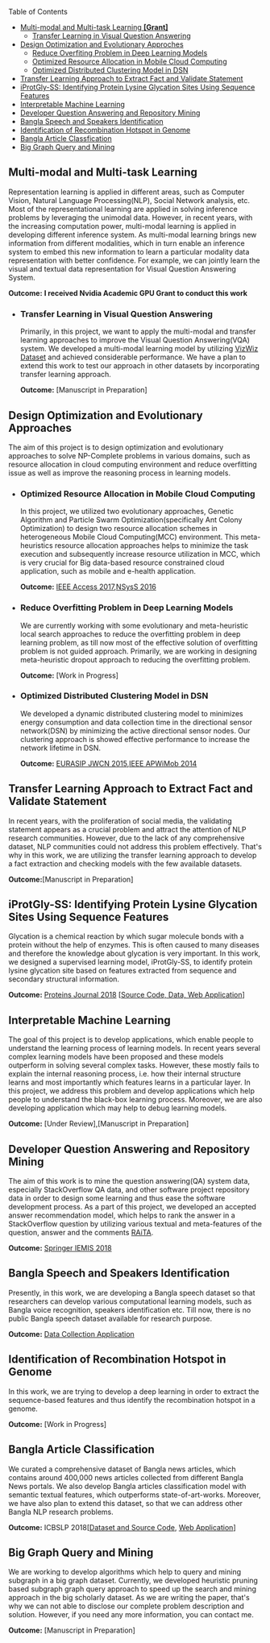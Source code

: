 
Table of Contents
  * [Multi-modal and Multi-task Learning **\[Grant\]**](#multi-modal-and-multi-task-learning)
    - [Transfer Learning in Visual Question Answering](#transfer-learning-in-visual-question-answering)
  * [Design Optimization and Evolutionary Approches](#design-optimization-and-evolutionary-approaches)
    - [Reduce Overfiting Problem in Deep Learning Models](#reduce-overfitting-problem-in-deep-learning-models)
    - [Optimized Resource Allocation in Mobile Cloud Computing](#optimized-resource-allocation-in-mobile-cloud-computing)
    - [Optimized Distributed Clustering Model in DSN](#optimized-distributed-clustering-model-in-dsn)
  * [Transfer Learning Approach to Extract Fact and Validate Statement](#transfer-learning-approach-to-extract-fact-and-validate-statement)
  * [iProtGly-SS: Identifying Protein Lysine Glycation Sites Using Sequence Features](#iprotgly-ss-identifying-protein-lysine-glycation-sites-using-sequence-features)
  * [Interpretable Machine Learning](#interpretable-machine-learning)
  * [Developer Question Answering and Repository Mining](#developer-question-answering-and-repository-mining)
  * [Bangla Speech and Speakers Identification](#bangla-speech-and-speakers-identification)
  * [Identification of Recombination Hotspot in Genome](#identification-of-recombination-hotspot-in-genome)
  * [Bangla Article Classfication](#bangla-article-classification)
  * [Big Graph Query and Mining](#big-graph-query-and-mining)


## Multi-modal and Multi-task Learning
  Representation learning is applied in different areas, such as Computer Vision, Natural Language Processing(NLP), Social Network analysis, etc. Most of the representational learning are applied in solving inference problems by leveraging the unimodal data. However, in recent years, with the increasing computation power, multi-modal learning is applied in developing different inference system. As multi-modal learning brings new information from different modalities, which in turn enable an inference system to embed this new information to learn a particular modality data representation with better confidence. For example, we can jointly learn the visual and textual data representation for Visual Question Answering System.

  **Outcome:** **I received Nvidia Academic GPU Grant to conduct this work**

  * ### Transfer Learning in Visual Question Answering
    Primarily, in this project, we want to apply the multi-modal and transfer learning approaches to improve the Visual Question Answering(VQA) system. We developed a multi-modal learning model by utilizing [VizWiz Dataset](http://vizwiz.org/data/#dataset) and achieved considerable performance. We have a plan to extend this work to test our approach in other datasets by incorporating transfer learning approach.

      **Outcome:** [Manuscript in Preparation]

## Design Optimization and Evolutionary Approaches
  The aim of this project is to design optimization and evolutionary approaches to solve NP-Complete problems in various domains, such as resource allocation in cloud computing environment and reduce overfitting issue as well as improve the reasoning process in learning models.
  - ### Optimized Resource Allocation in Mobile Cloud Computing
    In this project, we utilized two evolutionary approaches, Genetic Algorithm and Particle Swarm Optimization(specifically Ant Colony Optimization) to design two resource allocation schemes in heterogeneous Mobile Cloud Computing(MCC) environment. This meta-heuristics resource allocation approaches helps to minimize the task execution and subsequently increase resource utilization in MCC, which is very crucial for Big data-based resource constrained cloud application, such as mobile and e-health application.

    **Outcome:** [IEEE Access 2017](http://ieeexplore.ieee.org/document/7933943/),[NSysS 2016](http://ieeexplore.ieee.org/xpl/articleDetails.jsp?arnumber=7400696)

  - ### Reduce Overfitting Problem in Deep Learning Models
    We are currently working with some evolutionary and meta-heuristic local search approaches to reduce the overfitting problem in deep learning problem, as till now most of the effective solution of overfitting problem is not guided approach. Primarily, we are working in designing meta-heuristic dropout approach to reducing the overfitting problem.

    **Outcome:** [Work in Progress]

  - ### Optimized Distributed Clustering Model in DSN
    We developed a dynamic distributed clustering model to minimizes energy consumption and data collection time in the directional sensor network(DSN) by minimizing the active directional sensor nodes. Our clustering approach is showed effective performance to increase the network lifetime in DSN.

    **Outcome:** [EURASIP JWCN 2015](http://link.springer.com/article/10.1186/s13638-015-0394-2),[IEEE APWiMob 2014](http://ieeexplore.ieee.org/document/6920259/)

## Transfer Learning Approach to Extract Fact and Validate Statement
  In recent years, with the proliferation of social media, the validating statement appears as a crucial problem and attract the attention of NLP research communities. However, due to the lack of any comprehensive dataset, NLP communities could not address this problem effectively. That's why in this work, we are utilizing the transfer learning approach to develop a fact extraction and checking models with the few available datasets.

  **Outcome:**[Manuscript in Preparation]

## iProtGly-SS: Identifying Protein Lysine Glycation Sites Using Sequence Features
  Glycation is a chemical reaction by which sugar molecule bonds with a protein without the help of enzymes. This is often caused to many diseases and therefore the knowledge about glycation is very important. In this work, we designed a supervised learning model, iProtGly-SS, to identify protein lysine glycation site based on features extracted from sequence and secondary structural information.

  **Outcome:** [Proteins Journal 2018](https://www.ncbi.nlm.nih.gov/pubmed/29675975) [[Source Code, Data, Web Application](http://brl.uiu.ac.bd/iprotgly-ss/)]


## Interpretable Machine Learning
  The goal of this project is to develop applications, which enable people to understand the learning process of learning models. In recent years several complex learning models have been proposed and these models outperform in solving several complex tasks. However, these mostly fails to explain the internal reasoning process, i.e. how their internal structure learns and most importantly which features learns in a particular layer. In this project, we address this problem and develop applications which help people to understand the black-box learning process. Moreover, we are also developing application which may help to debug learning models.

  **Outcome:** [Under Review],[Manuscript in Preparation]

## Developer Question Answering and Repository Mining
  The aim of this work is to mine the question answering(QA) system data, especially StackOverflow QA data, and other software project repository data in order to design some learning and thus ease the software development process. As a part of this project, we developed an accepted answer recommendation model, which helps to rank the answer in a StackOverflow question by utilizing various textual and meta-features of the question, answer and the comments [RAiTA](https://link.springer.com/chapter/10.1007/978-981-13-1498-8_11).

  **Outcome:** [Springer IEMIS 2018](https://link.springer.com/chapter/10.1007/978-981-13-1498-8_11)

## Bangla Speech and Speakers Identification
  Presently, in this work, we are developing a Bangla speech dataset so that researchers can develop various computational learning models, such as Bangla voice recognition, speakers identification etc. Till now, there is no public Bangla speech dataset available for research purpose.

  **Outcome:** [Data Collection Application](http://banglawordlearner.firebaseapp.com)

## Identification of Recombination Hotspot in Genome
  In this work, we are trying to develop a deep learning in order to extract the sequence-based features and thus identify the recombination hotspot in a genome.

  **Outcome:** [Work in Progress]


## Bangla Article Classification
  We curated a comprehensive dataset of Bangla news articles, which contains around 400,000 news articles collected from different Bangla News portals. We also develop Bangla articles classification model with semantic textual features, which outperforms state-of-art-works. Moreover, we have also plan to extend this dataset, so that we can address other Bangla NLP research problems.

  **Outcome:** ICBSLP 2018[[Dataset and Source Code](https://github.com/tanvirfahim15/BARD-Bangla-Article-Classifier), [Web Application](http://bard2018.pythonanywhere.com/)]

## Big Graph Query and Mining
We are working to develop algorithms which help to query and mining subgraph in a big graph dataset. Currently, we developed heuristic pruning based subgraph graph query approach to speed up the search and mining approach in the big scholarly dataset. As we are writing the paper, that's why we can not able to disclose our complete problem description and solution. However, if you need any more information, you can contact me.

  **Outcome:** [Manuscript in Preparation]

